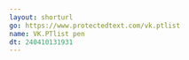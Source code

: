 ```yaml
---
layout: shorturl
go: https://www.protectedtext.com/vk.ptlist
name: VK.PTlist pen
dt: 240410131931
---
```


